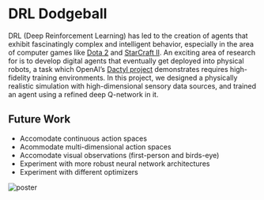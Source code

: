 # DRL Dodgeball
DRL (Deep Reinforcement Learning) has led to the creation of agents that exhibit fascinatingly complex and intelligent behavior, especially in the area of computer games like [Dota 2](https://openai.com/blog/dota-2/) and [StarCraft II](https://arxiv.org/pdf/1708.04782.pdf). An exciting area of research for is to develop digital agents that eventually get deployed into physical robots, a task which OpenAI’s [Dactyl project](https://openai.com/blog/learning-dexterity/) demonstrates requires high-fidelity training environments. In this project, we designed a physically realistic simulation with high-dimensional sensory data sources, and trained an agent using a refined deep Q-network in it.

## Future Work
- Accomodate continuous action spaces
- Acommodate multi-dimensional action spaces
- Accomodate visual observations (first-person and birds-eye)
- Experiment with more robust neural network architectures
- Experiment with different optimizers

![poster](assets/poster.jpg)